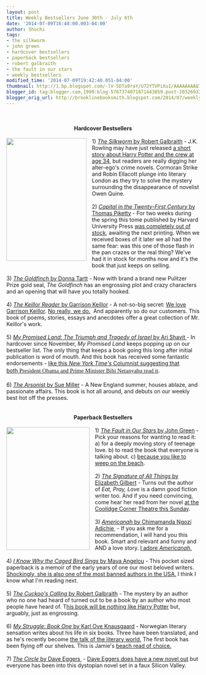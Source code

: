 ```yaml
---
layout: post
title: Weekly Bestsellers June 30th - July 6th
date: '2014-07-09T16:48:00.003-04:00'
author: Shuchi
tags:
- the silkworm
- john green
- hardcover bestsellers
- paperback bestsellers
- robert galbraith
- the fault in our stars
- weekly bestsellers
modified_time: '2014-07-09T19:42:40.051-04:00'
thumbnail: http://1.bp.blogspot.com/-lV-5DTa9raY/U72YTVPiXuI/AAAAAAAAQ7c/9yhlZODGKIE/s72-c/silkworm.jpg
blogger_id: tag:blogger.com,1999:blog-5767374071871443859.post-2032693239142958184
blogger_orig_url: http://brooklinebooksmith.blogspot.com/2014/07/weekly-bestsellers-june-30th-july-6th.html
---
```


<div dir="ltr" style="text-align: left;" trbidi="on"><br /><br /><div style="text-align: center;"><b>Hardcover Bestsellers</b></div><br /><div class="separator" style="clear: both; text-align: center;"><a href="http://1.bp.blogspot.com/-lV-5DTa9raY/U72YTVPiXuI/AAAAAAAAQ7c/9yhlZODGKIE/s1600/silkworm.jpg" imageanchor="1" style="clear: left; float: left; margin-bottom: 1em; margin-right: 1em;"><img border="0" src="http://1.bp.blogspot.com/-lV-5DTa9raY/U72YTVPiXuI/AAAAAAAAQ7c/9yhlZODGKIE/s1600/silkworm.jpg" height="320" width="209" /></a></div>1) <a href="http://www.brooklinebooksmith-shop.com/book/%5Bmodel%5D-311" target="_blank"><i>The&nbsp;</i><i>Silkworm</i> by Robert Galbraith</a> - J.K. Rowling may have just released <a href="http://brooklinebooksmith.tumblr.com/post/91171264204/new-from-j-k-rowling-dumbledores-army-reunites" target="_blank">a short story about Harry Potter and the crew at age 34</a>, but readers are really digging her alter-ego's crime novels. Cormoran Strike and Robin Ellacott plunge into literary London as they try to solve the mystery surrounding the disappearance of novelist Owen Quine.<br /><br />2) <a href="http://www.brooklinebooksmith-shop.com/book/%5Bmodel%5D-915" target="_blank"><i>Capital in the Twenty-First Century </i>by Thomas Piketty</a> - For two weeks during the spring this tome published by Harvard University Press <a href="http://www.newrepublic.com/article/117498/pikettys-capital-sold-out-harvard-press-scrambling" target="_blank">was completely out of stock</a>, awaiting the next printing. When we received boxes of it later we all had the same fear: was this one of those flash in the pan crazes or the real thing? We've had it in stock for months now and it's the book that just keeps on selling.<br /><br />3) <a href="http://www.brooklinebooksmith-shop.com/book/9780316055437" target="_blank"><i>The</i>&nbsp;<i>Goldfinch </i>by Donna Tartt</a> - Now with brand a brand new Pulitzer Prize gold seal,&nbsp;<i>The Goldfinch </i>has an engrossing plot and crazy characters and an opening that will have you totally hooked.<br /><br />4) <a href="http://www.brooklinebooksmith-shop.com/book/9780670020584" target="_blank"><i>The Keillor Reader </i>by Garrison Keillor</a>&nbsp;- A not-so-big secret: <a href="http://brooklinebooksmith.blogspot.com/2014/06/garrison-keillor-tonight.html" target="_blank">We love Garrison Keillor</a>. <a href="http://brooklinebooksmith.blogspot.com/2014/06/post-keillor-roundup.html" target="_blank">No really, we do.</a>&nbsp;&nbsp;And apparently so do our customers. This book of poems, stories, essays and anecdotes offer a great collection of Mr. Keillor's work.<br /><br />5) <a href="http://www.brooklinebooksmith-shop.com/book/%5Bmodel%5D-316" target="_blank"><i>My Promised Land: The Triumph and Tragedy of Israel</i> by Ari Shavit&nbsp;</a>- In hardcover since November, <i>My Promised Land</i> keeps popping up on our bestseller list. The only thing that keeps a book going this long after initial publication is word of mouth. And this book has received some fantastic endorsements - <a href="http://www.nytimes.com/2013/11/17/opinion/sunday/friedman-something-for-barack-and-bibi-to-talk-about.html" target="_blank">like this <i>New York Time's</i> Columnist suggesting that both&nbsp;</a><span style="background-color: white; font-family: georgia, 'times new roman', times, serif; font-size: 15px; line-height: 22.0049991607666px;"><a href="http://www.nytimes.com/2013/11/17/opinion/sunday/friedman-something-for-barack-and-bibi-to-talk-about.html" target="_blank">President Obama and Prime Minister Bibi Netanyahu&nbsp;read it</a>.&nbsp;</span><br /><br />6) <a href="http://www.brooklinebooksmith-shop.com/book/%5Bmodel%5D-912" target="_blank"><i>The Arsonist</i> by Sue Miller</a>&nbsp;- A New England summer, houses ablaze, and passionate affairs. This book is hot all around, and debuts on our weekly best hot off the presses.<br /><br /><br /><div style="text-align: center;"><b>Paperback Bestsellers</b></div><br /><div class="separator" style="clear: both; text-align: center;"><a href="http://1.bp.blogspot.com/-HsLE_r_PhDo/U72bUXDYqQI/AAAAAAAAQ7k/AOkXMgxFpY4/s1600/fault+in+our+stars.jpg" imageanchor="1" style="clear: left; float: left; margin-bottom: 1em; margin-right: 1em;"><img border="0" src="http://1.bp.blogspot.com/-HsLE_r_PhDo/U72bUXDYqQI/AAAAAAAAQ7k/AOkXMgxFpY4/s1600/fault+in+our+stars.jpg" height="320" width="217" /></a></div>1) <a href="http://www.brooklinebooksmith-shop.com/book/9780142424179" target="_blank"><i>The Fault in Our Stars </i>by John Green</a>&nbsp;- Pick your reasons for wanting to read it: a) for a deeply moving story of teenage love. b) to read the book that everyone is talking about. c) <a href="http://brooklinebooksmith.blogspot.com/2014/07/but-waitis-that-beach-read.html" target="_blank">because you like to weep on the beach</a>.<br /><br />2) <a href="http://www.brooklinebooksmith-shop.com/book/9780143125846" target="_blank"><i>The Signature of All Things</i> by Elizabeth Gilbert</a>&nbsp;- Turns out the author of <i>Eat, Pray, Love</i> is a damn good fiction writer too. And if you need convincing, come hear her read from her novel <a href="http://www.brooklinebooksmith-shop.com/event/elizabeth-gilbert-signature-all-things" target="_blank">at the Coolidge Corner Theatre this Sunday</a>.<br /><br />3) <a href="http://www.brooklinebooksmith-shop.com/book/%5Bmodel%5D-755" target="_blank"><i>Americanah</i> by Chimamanda Ngozi Adichie&nbsp;</a>&nbsp;- If you ask me for a recommendation, I will hand you this book. Smart and relevant and funny and AND a love story. <a href="http://brooklinebooksmith.blogspot.com/2014/04/americanah-by-chimamanda-ngozi-adichie.html" target="_blank">I adore <i>Americanah</i>.</a><br /><br />4) <a href="http://www.brooklinebooksmith-shop.com/book/%5Bmodel%5D-886" target="_blank"><i>I Know Why the Caged Bird Sings </i>by Maya Angelou</a>&nbsp;- This pocket sized paperback is a memoir of the early years of one our most beloved writers. <a href="http://bannedbooks.world.edu/2011/10/30/banned-books-awareness-caged-bird-sings/" target="_blank">Shockingly, she is also one of the most banned authors in the USA.</a>&nbsp;I think I know what I'm reading next.<br /><br />5) <a href="http://www.brooklinebooksmith-shop.com/book/%5Bmodel%5D-916" target="_blank"><i>The Cuckoo's Calling </i>by Robert Galbraith</a>&nbsp;- The mystery by an author who no one had heard of turned out to be a book by an author who most people have heard of. T<a href="http://www.nytimes.com/2013/07/18/books/in-j-k-rowlings-cuckoos-calling-model-dies-but-why.html?pagewanted=all" target="_blank">his book will be nothing like Harry Potter</a> but, arguably, just as engrossing.<br /><br />6) <a href="http://www.brooklinebooksmith-shop.com/book/%5Bmodel%5D-898" target="_blank"><i>My Struggle: Book One</i> by Karl Ove Knausgaard</a>&nbsp;- Norwegian literary sensation writes about his life in six books. Three have been translated, and as he's recently become&nbsp;<a href="http://www.nytimes.com/2014/05/22/books/karl-ove-knausgaards-my-struggle-is-a-movement.html" target="_blank">the talk of the literary world</a><u>.</u>&nbsp;The first book has been flying off our shelves.&nbsp;This is Jamie's <a href="http://brooklinebooksmith.blogspot.com/2014/07/how-to-select-beach-read-quiz.html" target="_blank">beach read of choice.</a><br /><br /><div style="text-align: left;">7) <a href="http://www.brooklinebooksmith-shop.com/book/%5Bmodel%5D-903" target="_blank"><i>The Circle</i> by Dave Eggers&nbsp;</a>&nbsp;-&nbsp;<a href="http://www.nytimes.com/2014/06/13/books/dave-eggerss-latest-novel-your-fathers-where-are-they.html" target="_blank">Dave Eggers does have a new novel out</a>&nbsp;but everyone has been into this dystopian novel set in a faux Silicon Valley. &nbsp;</div><div style="text-align: left;"></div><br /><br /><br /><br /></div>